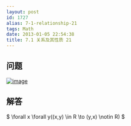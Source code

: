```yaml
---
layout: post
id: 1727
alias: 7-1-relationship-21
tags: Math
date: 2013-01-05 22:54:38
title: 7.1 关系及其性质 21
---
```


## 问题

[![image](http://freewind.me/wp-content/uploads/2013/01/image95.png "image")](http://freewind.me/wp-content/uploads/2013/01/image95.png)

## 解答

$ \forall x \forall y((x,y) \in R \to (y,x) \notin R) $
